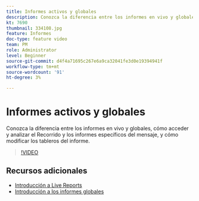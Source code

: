 ```yaml
---
title: Informes activos y globales
description: Conozca la diferencia entre los informes en vivo y globales, cómo acceder y analizar el Recorrido y los informes específicos del mensaje, y cómo modificar los tableros del informe.  
kt: 7690
thumbnail: 334108.jpg
feature: Informes
doc-type: feature video
team: PM
role: Administrator
level: Beginner
source-git-commit: d4f4a71695c267e6a9ca32041fe3d0e19394941f
workflow-type: tm+mt
source-wordcount: '91'
ht-degree: 3%

---
```



# Informes activos y globales

Conozca la diferencia entre los informes en vivo y globales, cómo acceder y analizar el Recorrido y los informes específicos del mensaje, y cómo modificar los tableros del informe.  

>[!VIDEO](https://video.tv.adobe.com/v/334108?quality=12)

## Recursos adicionales

* [Introducción a Live Reports](https://experienceleague.adobe.com/docs/journey-optimizer/using/reporting/live-report/live-report.html)
* [Introducción a los informes globales](https://experienceleague.adobe.com/docs/journey-optimizer/using/reporting/global-report/global-report.html)

